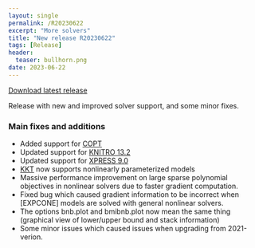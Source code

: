 ```yaml
---
layout: single
permalink: /R20230622
excerpt: "More solvers"
title: "New release R20230622"
tags: [Release]
header:
  teaser: bullhorn.png
date: 2023-06-22
---
```


[Download latest release](/download)

Release with new and improved solver support, and some minor fixes.

### Main fixes and additions

* Added support for [COPT](/solver/copt)
* Updated support for [KNITRO 13.2](/solver/knitro)
* Updated support for [XPRESS 9.0](/solver/xpress)
* [KKT](/command/kkt/#nonlinear) now supports nonlinearly parameterized models
* Massive performance improvement on large sparse polynomial objectives in nonlinear solvers due to faster gradient computation.
* Fixed bug which caused gradient information to be incorrect when [EXPCONE] models are solved with general nonlinear solvers.
* The options bnb.plot and bmibnb.plot now mean the same thing (graphical view of lower/upper bound and stack information)
* Some minor issues which caused issues when upgrading from 2021-verion.
